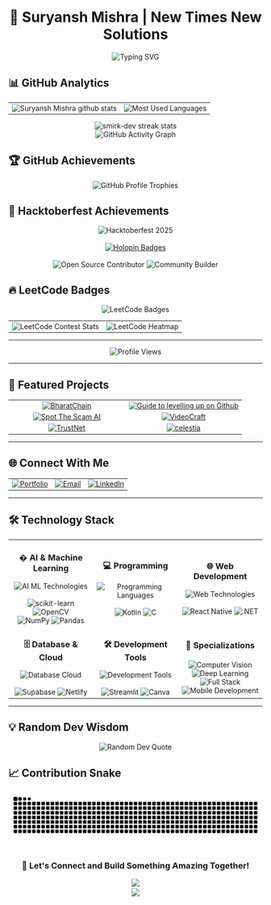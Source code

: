 <h1 align="center">🤖 Suryansh Mishra | New Times New Solutions</h1>

<div align="center">
  <img src="https://readme-typing-svg.herokuapp.com?font=JetBrains+Mono&weight=600&size=35&duration=1000&pause=500&color=B347FF&center=true&vCenter=true&multiline=true&width=800&height=100&lines=AI+Engineer+;Algorithmic+Hobbit" alt="Typing SVG" />
</div>

## 📊 GitHub Analytics

<div align="center">
  <table>
    <tr>
      <td align="center">
        <img height="195px" src="https://github-readme-stats-one-bice.vercel.app/api?username=smirk-dev&show_icons=true&include_all_commits=true&theme=transparent&hide_border=true&title_color=B347FF&icon_color=B347FF&text_color=c9d1d9&bg_color=0d1117&ring_color=B347FF&custom_title=Suryansh's%20GitHub%20Stats" alt="Suryansh Mishra github stats" />
      </td>
      <td align="center">
        <img height="195px" src="https://github-readme-stats-one-bice.vercel.app/api/top-langs/?username=smirk-dev&layout=compact&hide_border=true&title_color=B347FF&text_color=c9d1d9&bg_color=0d1117&langs_count=6&custom_title=Most%20Used%20Languages" alt="Most Used Languages" />
      </td>
    </tr>
  </table>
</div>

<div align="center">
  <img src="https://nirzak-streak-stats.vercel.app/?user=smirk-dev&theme=neon-dark&hide_border=true&stroke=0000&background=0D1117&ring=B347FF&fire=B347FF&currStreakLabel=B347FF&sideNums=B347FF&currStreakNum=FFFFFF&sideLabels=c9d1d9&dates=c9d1d9&excludeDaysLabel=c9d1d9" alt="smirk-dev streak stats" />
</div>

<div align="center">
  <img src="https://github-readme-activity-graph.vercel.app/graph?username=smirk-dev&custom_title=Suryansh's%20GitHub%20Activity%20Graph&bg_color=0D1117&color=B347FF&line=B347FF&point=FFFFFF&area_color=FFFFFF&area=true&hide_border=true" alt="GitHub Activity Graph" />
</div>


## 🏆 GitHub Achievements

<div align="center" style="margin-top: 20px;">
        <img src="https://github-profile-trophy.vercel.app/?username=smirk-dev&theme=aura&no-frame=true&no-bg=false&margin-w=4&row=3&column=6&include_all_commits=true&count_private=true&rank=SECRET,SSS,SS,S,AAA,AA,A,B,C" alt="GitHub Profile Trophies" />
    </div>

## 🎃 Hacktoberfest Achievements

<div align="center">
  <img src="https://img.shields.io/badge/Hacktoberfest-2025-B347FF?style=for-the-badge&logo=hacktoberfest&logoColor=white" alt="Hacktoberfest 2025"/>
  <br><br>
  <a href="https://holopin.io/@smirkdev" target="_blank">
    <img src="https://holopin.me/smirkdev" alt="Holopin Badges" />
  </a>
  <br><br>
  <img src="https://img.shields.io/badge/Open%20Source%20Contributor-B347FF?style=flat&logo=github&logoColor=white" alt="Open Source Contributor"/>
  <img src="https://img.shields.io/badge/Community%20Builder-B347FF?style=flat&logo=hacktoberfest&logoColor=white" alt="Community Builder"/>
</div>

## 🔥 LeetCode Badges

<div align="center">
  <div align="center">
        <img src="https://leetcode-badge-showcase.vercel.app/api?username=smirk-dev&theme=black&animated=true" alt="LeetCode Badges" />
  </div>
  <table>
    <tr>
      <td align="center">
        <img src="https://leetcard.jacoblin.cool/smirk-dev?ext=contest" alt="LeetCode Contest Stats" />
      </td>
      <td align="center">
        <img src="https://leetcard.jacoblin.cool/smirk-dev?ext=heatmap" alt="LeetCode Heatmap" />
      </td>
    </tr>
  </table>
</div>

---

<div align="center">
  <img src="https://komarev.com/ghpvc/?username=smirk-dev&label=Profile%20Views&color=B347FF&style=for-the-badge" alt="Profile Views" />
</div>

---

## 🎨 Featured Projects

<div align="center">

<table>
  <tr>
    <td align="center" width="50%">
      <a href="https://github.com/smirk-dev/BharatChain">
        <img src="https://github-readme-stats-sigma-five.vercel.app/api/pin/?username=smirk-dev&repo=BharatChain&theme=dark&title_color=B347FF&text_color=ffffff&bg_color=0d1117&border_color=B347FF" alt="BharatChain" width="100%"/>
      </a>
    </td>
    <td align="center" width="50%">
      <a href="https://github.com/smirk-dev/Guide-to-levelling-up-on-Github">
        <img src="https://github-readme-stats-sigma-five.vercel.app/api/pin/?username=smirk-dev&repo=Guide-to-levelling-up-on-Github&theme=dark&title_color=B347FF&text_color=ffffff&bg_color=0d1117&border_color=B347FF" alt="Guide to levelling up on Github" width="100%"/>
      </a>
    </td>
  </tr>
  <tr>
    <td align="center" width="50%">
      <a href="https://github.com/smirk-dev/Spot-The-Scam-AI">
        <img src="https://github-readme-stats-sigma-five.vercel.app/api/pin/?username=smirk-dev&repo=Spot-The-Scam-AI&theme=dark&title_color=B347FF&text_color=ffffff&bg_color=0d1117&border_color=B347FF" alt="Spot The Scam AI" width="100%"/>
      </a>
    </td>
    <td align="center" width="50%">
      <a href="https://github.com/smirk-dev/VideoCraft">
        <img src="https://github-readme-stats-sigma-five.vercel.app/api/pin/?username=smirk-dev&repo=VideoCraft&theme=dark&title_color=B347FF&text_color=ffffff&bg_color=0d1117&border_color=B347FF" alt="VideoCraft" width="100%"/>
      </a>
    </td>
  </tr>
  <tr>
    <td align="center" width="50%">
      <a href="https://github.com/smirk-dev/TrustNet">
        <img src="https://github-readme-stats-sigma-five.vercel.app/api/pin/?username=smirk-dev&repo=TrustNet&theme=dark&title_color=B347FF&text_color=ffffff&bg_color=0d1117&border_color=B347FF" alt="TrustNet" width="100%"/>
      </a>
    </td>
    <td align="center" width="50%">
      <a href="https://github.com/smirk-dev/celestia-site">
        <img src="https://github-readme-stats-sigma-five.vercel.app/api/pin/?username=smirk-dev&repo=celestia-site&theme=dark&title_color=B347FF&text_color=ffffff&bg_color=0d1117&border_color=B347FF" alt="celestia" width="100%"/>
      </a>
    </td>
  </tr>
</table>

</div>

---

## 🌐 Connect With Me

<div align="center">
  <table>
    <tr>
      <td align="center">
        <a href="https://suryanshmishra.vercel.app" target="_blank">
          <img src="https://img.shields.io/badge/Portfolio-B347FF?style=for-the-badge&logo=firefox&logoColor=white" alt="Portfolio"/>
        </a>
      </td>
      <td align="center">
        <a href="mailto:suryansh.mishra.sm6@gmail.com">
          <img src="https://img.shields.io/badge/Email-B347FF?style=for-the-badge&logo=gmail&logoColor=white" alt="Email"/>
        </a>
      </td>
      <td align="center">
        <a href="https://linkedin.com/in/connectwithsuryanshmishra" target="_blank">
          <img src="https://img.shields.io/badge/LinkedIn-B347FF?style=for-the-badge&logo=linkedin&logoColor=white" alt="LinkedIn"/>
        </a>
      </td>
    </tr>
  </table>
</div>

---

## 🛠️ Technology Stack

<div align="center">
  <table>
    <tr>
      <td align="center" width="33%">
        <h3>� AI & Machine Learning</h3>
        <img src="https://skillicons.dev/icons?i=python,tensorflow,pytorch&theme=dark" alt="AI ML Technologies" />
        <br><br>
        <img src="https://img.shields.io/badge/scikit--learn-F7931E?style=flat&logo=scikit-learn&logoColor=white" alt="scikit-learn"/>
        <img src="https://img.shields.io/badge/OpenCV-5C3EE8?style=flat&logo=opencv&logoColor=white" alt="OpenCV"/>
        <br>
        <img src="https://img.shields.io/badge/NumPy-013243?style=flat&logo=numpy&logoColor=white" alt="NumPy"/>
        <img src="https://img.shields.io/badge/Pandas-150458?style=flat&logo=pandas&logoColor=white" alt="Pandas"/>
      </td>
      <td align="center" width="33%">
        <h3>💻 Programming</h3>
        <img src="https://skillicons.dev/icons?i=python,javascript,typescript,cpp,java,cs&theme=dark" alt="Programming Languages" />
        <br><br>
        <img src="https://img.shields.io/badge/Kotlin-7F52FF?style=flat&logo=kotlin&logoColor=white" alt="Kotlin"/>
        <img src="https://img.shields.io/badge/C-A8B9CC?style=flat&logo=c&logoColor=white" alt="C"/>
      </td>
      <td align="center" width="33%">
        <h3>🌐 Web Development</h3>
        <img src="https://skillicons.dev/icons?i=react,nodejs,express,django,flask,angular&theme=dark" alt="Web Technologies" />
        <br><br>
        <img src="https://img.shields.io/badge/React_Native-20232A?style=flat&logo=react&logoColor=61DAFB" alt="React Native"/>
        <img src="https://img.shields.io/badge/.NET-512BD4?style=flat&logo=dotnet&logoColor=white" alt=".NET"/>
      </td>
    </tr>
    <tr>
      <td align="center" width="33%">
        <h3>🗄️ Database & Cloud</h3>
        <img src="https://skillicons.dev/icons?i=mongodb,postgresql,firebase,vercel,docker&theme=dark" alt="Database Cloud" />
        <br><br>
        <img src="https://img.shields.io/badge/Supabase-3FCF8E?style=flat&logo=supabase&logoColor=white" alt="Supabase"/>
        <img src="https://img.shields.io/badge/Netlify-00C7B7?style=flat&logo=netlify&logoColor=white" alt="Netlify"/>
      </td>
      <td align="center" width="33%">
        <h3>🛠️ Development Tools</h3>
        <img src="https://skillicons.dev/icons?i=git,github,vscode,figma,blender&theme=dark" alt="Development Tools" />
        <br><br>
        <img src="https://img.shields.io/badge/Streamlit-FF4B4B?style=flat&logo=streamlit&logoColor=white" alt="Streamlit"/>
        <img src="https://img.shields.io/badge/Canva-00C4CC?style=flat&logo=canva&logoColor=white" alt="Canva"/>
      </td>
      <td align="center" width="33%">
        <h3>📱 Specializations</h3>
        <div style="margin-top: 20px;">
          <img src="https://img.shields.io/badge/Computer_Vision-B347FF?style=for-the-badge&logoColor=white" alt="Computer Vision"/><br>
          <img src="https://img.shields.io/badge/Deep_Learning-B347FF?style=for-the-badge&logoColor=white" alt="Deep Learning"/><br>
          <img src="https://img.shields.io/badge/Full_Stack-B347FF?style=for-the-badge&logoColor=white" alt="Full Stack"/><br>
          <img src="https://img.shields.io/badge/Mobile_Development-B347FF?style=for-the-badge&logoColor=white" alt="Mobile Development"/>
        </div>
      </td>
    </tr>
  </table>
</div>

---

## 💡 Random Dev Wisdom

<div align="center">
  <img src="https://quotes-github-readme.vercel.app/api?type=horizontal&theme=dark&quote=The%20best%20way%20to%20predict%20the%20future%20is%20to%20invent%20it.&author=Alan%20Kay" alt="Random Dev Quote" />
</div>

## 📈 Contribution Snake

<div align="center">
  <picture>
    <source media="(prefers-color-scheme: dark)" srcset="https://raw.githubusercontent.com/smirk-dev/smirk-dev/output/github-contribution-grid-snake-dark.svg">
    <source media="(prefers-color-scheme: light)" srcset="https://raw.githubusercontent.com/smirk-dev/smirk-dev/output/github-contribution-grid-snake.svg">
    <img alt="github contribution grid snake animation" src="https://raw.githubusercontent.com/smirk-dev/smirk-dev/output/github-contribution-grid-snake.svg">
  </picture>
</div>

<div align="center">
  
### 💬 Let's Connect and Build Something Amazing Together!

<img src="https://user-images.githubusercontent.com/74038190/212284158-e840e285-664b-44d7-b79b-e264b5e54825.gif" width="300">

</div>

<div align="center">
  <img src="https://capsule-render.vercel.app/api?type=waving&color=gradient&customColorList=6,11,20&height=150&section=footer&text=Thanks%20for%20visiting!&fontSize=42&fontColor=fff&animation=twinkling&fontAlignY=75"/>
</div>
